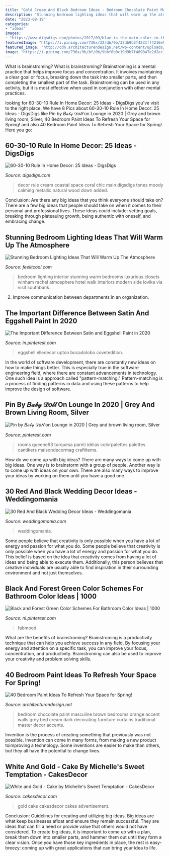 ```yaml
---
title: "Gold Cream And Black Bedroom Ideas - Bedroom Chocolate Paint Masculine Brown Bedrooms Orange Accent Walls Grey Bed Cream Dark Decorating Furniture Curtains Traditional Master Decor Accents"
description: "Stunning bedroom lighting ideas that will warm up the atmosphere"
date: "2023-08-19"
categories:
- "ideas"
images:
- "https://www.digsdigs.com/photos/2017/09/blue-is-the-main-color-in-this-coastal-space-and-cream-pairs-perfectly-with-it-white-some-coral-and-red-touches-highlight-the-color-scheme.jpg"
featuredImage: "https://i.pinimg.com/736x/32/db/9b/32db9b5f4231ff4216e9b447a23d0687.jpg"
featured_image: "http://cdn.architecturendesign.net/wp-content/uploads/2016/05/AD-Chocolate-Bedroom-Paint-Color-With-A-Masculine-Vibe-27.jpg"
image: "https://i.pinimg.com/736x/9b/bf/0b/9bbf0b0c19d9b7f489047e2d2ec10c27.jpg"
---
```



What is brainstroming?
What is brainstroming? Brainstroming is a mental practice that helps improve focus and concentration. It involves maintaining a clear goal or focus, breaking down the task into smaller parts, and then completing the smallest part of the task. Brainstroming can be used in any activity, but it is most effective when used in conjunction with other mental practices.

	

		
looking for 60-30-10 Rule In Home Decor: 25 Ideas - DigsDigs you've visit to the right place. We have 8 Pics about 60-30-10 Rule In Home Decor: 25 Ideas - DigsDigs like Pin by 𝐵𝒶𝒷𝓎 𝒟𝑜𝓁𝓁 on Lounge in 2020 | Grey and brown living room, Silver, 40 Bedroom Paint Ideas To Refresh Your Space for Spring! and also 40 Bedroom Paint Ideas To Refresh Your Space for Spring!. Here you go:
		
    
## 60-30-10 Rule In Home Decor: 25 Ideas - DigsDigs

<img loading=lazy src="https://www.digsdigs.com/photos/2017/09/blue-is-the-main-color-in-this-coastal-space-and-cream-pairs-perfectly-with-it-white-some-coral-and-red-touches-highlight-the-color-scheme.jpg" onerror="this.onerror=null;this.src='https://tse3.mm.bing.net/th?id=OIP.iwU5HEF22naSu5MW_4te8wHaJ3&amp;pid=15.1';" alt="60-30-10 Rule In Home Decor: 25 Ideas - DigsDigs">

_Source: digsdigs.com_

>decor rule cream coastal space coral chic main digsdigs tones moody calming metallic natural wood down added. 

	

Conclusion: Are there any big ideas that you think everyone should take on?
There are a few big ideas that people should take on when it comes to their personal and professional lives. These ideas could include: setting goals, breaking through plateauing growth, being authentic with oneself, and embracing change.

    
## Stunning Bedroom Lighting Ideas That Will Warm Up The Atmosphere

<img loading=lazy src="http://feelitcool.com/wp-content/uploads/2016/11/stunning-bedroom-lighting13.jpg" onerror="this.onerror=null;this.src='https://tse4.mm.bing.net/th?id=OIP.onvwJGV1PcsFBRBzeio4zgHaLG&amp;pid=15.1';" alt="Stunning Bedroom Lighting Ideas That Will Warm Up The Atmosphere">

_Source: feelitcool.com_

>bedroom lighting interior stunning warm bedrooms luxurious closets winham rachel atmosphere hotel walk interiors modern side lovika via visit southbank. 

	

2. Improve communication between departments in an organization.

    
## The Important Difference Between Satin And Eggshell Paint In 2020

<img loading=lazy src="https://i.pinimg.com/736x/9b/bf/0b/9bbf0b0c19d9b7f489047e2d2ec10c27.jpg" onerror="this.onerror=null;this.src='https://tse4.mm.bing.net/th?id=OIP.yInuI7feVwdPbJU8ozz-9AHaLG&amp;pid=15.1';" alt="The Important Difference Between Satin and Eggshell Paint in 2020">

_Source: in.pinterest.com_

>eggshell elledecor upton bocadolobo covetedition. 

	

In the world of software development, there are constantly new ideas on how to make things better. This is especially true in the software engineering field, where there are constant advancements in technology. One such idea is a approach called "pattern-matching." Pattern-matching is a process of finding patterns in data and using these patterns to help improve the design of software.

    
## Pin By 𝐵𝒶𝒷𝓎 𝒟𝑜𝓁𝓁 On Lounge In 2020 | Grey And Brown Living Room, Silver

<img loading=lazy src="https://i.pinimg.com/736x/32/db/9b/32db9b5f4231ff4216e9b447a23d0687.jpg" onerror="this.onerror=null;this.src='https://tse2.mm.bing.net/th?id=OIP.i97LLDXivu-0Vo2MtUKhTwHaJ3&amp;pid=15.1';" alt="Pin by 𝐵𝒶𝒷𝓎 𝒟𝑜𝓁𝓁 on Lounge in 2020 | Grey and brown living room, Silver">

_Source: pinterest.com_

>rooms queene93 turquesa pareti idéias colorpalettes palettes cantikers maisondecormag craftitems. 

	

How do we come up with big ideas?
There are many ways to come up with big ideas. One way is to brainstorm with a group of people. Another way is to come up with ideas on your own. There are also many ways to improve your ideas by working on them until you have a good one.

    
## 30 Red And Black Wedding Decor Ideas - Weddingomania

<img loading=lazy src="https://i.weddingomania.com/red-and-black-wedding-ideas-2-500x714.jpg" onerror="this.onerror=null;this.src='https://tse2.mm.bing.net/th?id=OIP.HM41EcyR15ax3Hm5Q2hhWwHaKk&amp;pid=15.1';" alt="30 Red And Black Wedding Decor Ideas - Weddingomania">

_Source: weddingomania.com_

>weddingomania. 

	

Some people believe that creativity is only possible when you have a lot of energy and passion for what you do.
Some people believe that creativity is only possible when you have a lot of energy and passion for what you do. This belief is based on the idea that creativity comes from having a lot of ideas and being able to execute them. Additionally, this person believes that creative individuals are usually able to find inspiration in their surrounding environment and not just themselves.

    
## Black And Forest Green Color Schemes For Bathroom Color Ideas | 1000

<img loading=lazy src="https://i.pinimg.com/736x/78/c7/b9/78c7b910ecc8055a203af4546c01e136.jpg" onerror="this.onerror=null;this.src='https://tse1.mm.bing.net/th?id=OIP.le5pg6h0HFEsn2ebYHrfyQHaN2&amp;pid=15.1';" alt="Black and Forest Green Color Schemes For Bathroom Color Ideas | 1000">

_Source: nl.pinterest.com_

>fabmood. 

	

What are the benefits of brainstroming?
Brainstroming is a productivity technique that can help you achieve success in any field. By focusing your energy and attention on a specific task, you can improve your focus, concentration, and productivity. Brainstroming can also be used to improve your creativity and problem solving skills.

    
## 40 Bedroom Paint Ideas To Refresh Your Space For Spring!

<img loading=lazy src="http://cdn.architecturendesign.net/wp-content/uploads/2016/05/AD-Chocolate-Bedroom-Paint-Color-With-A-Masculine-Vibe-27.jpg" onerror="this.onerror=null;this.src='https://tse1.mm.bing.net/th?id=OIP.XlLdUUabBoLsiEf9FXelAwHaE3&amp;pid=15.1';" alt="40 Bedroom Paint Ideas To Refresh Your Space for Spring!">

_Source: architecturendesign.net_

>bedroom chocolate paint masculine brown bedrooms orange accent walls grey bed cream dark decorating furniture curtains traditional master decor accents. 

	

Invention is the process of creating something that previously was not possible. Invention can come in many forms, from making a new product toimproving a technology. Some inventions are easier to make than others, but they all have the potential to change lives.

    
## White And Gold - Cake By Michelle&#039;s Sweet Temptation - CakesDecor

<img loading=lazy src="https://pic.cakesdecor.com/m/lyjsmc06jtd18uc7xcaf.jpg" onerror="this.onerror=null;this.src='https://tse1.mm.bing.net/th?id=OIP.n7qLkmmwfRbTSo_pBRJohQHaPN&amp;pid=15.1';" alt="White and Gold - Cake by Michelle&#039;s Sweet Temptation - CakesDecor">

_Source: cakesdecor.com_

>gold cake cakesdecor cakes advertisement. 

	

Conclusion: Guidelines for creating and utilizing big ideas.
Big ideas are what keep businesses afloat and ensure they remain successful. They are ideas that can fill a need or provide value that others would not have considered. To create big ideas, it is important to come up with a plan, break them down into smaller parts, and hammer them out until they form a clear vision. Once you have those key ingredients in place, the rest is easy- breezy: coming up with great applications that can bring your idea to life.

